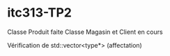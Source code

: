 # itc313-TP2
Classe Produit faite
Classe Magasin et Client en cours

Vérification de std::vector<type*> (affectation)
